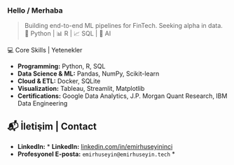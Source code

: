 ### Hello / Merhaba
> Building end-to-end ML pipelines for FinTech. Seeking alpha in data.
> 🐍 Python | 📊 R | 📈 SQL | 🤖 AI

💻 Core Skills | Yetenekler

* **Programming:** Python, R, SQL
* **Data Science & ML:** Pandas, NumPy, Scikit-learn
* **Cloud & ETL:** Docker, SQLite
* **Visualization:** Tableau, Streamlit, Matplotlib
* **Certifications:** Google Data Analytics, J.P. Morgan Quant Research, IBM Data Engineering

## 📬 İletişim | Contact

* **LinkedIn:** * **LinkedIn:** [linkedin.com/in/emirhuseyininci](https://www.linkedin.com/in/emirhuseyininci)
* **Profesyonel E-posta:** `emirhuseyin@emirhuseyin.tech` *
